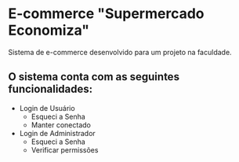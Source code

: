 <h1>E-commerce "Supermercado Economiza"</h1>
<p>Sistema de e-commerce desenvolvido para um projeto na faculdade.</p>

<h2>O sistema conta com as seguintes funcionalidades:</h2>
<ul>
  <li>Login de Usuário
    <ul>
      <li>Esqueci a Senha</li>
      <li>Manter conectado</li>
    </ul>
  </li>
  <li>Login de Administrador
    <ul>
      <li>Esqueci a Senha</li>
      <li>Verificar permissões</li>
    </ul>
  </li>
</ul>

